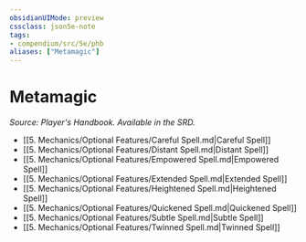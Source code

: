 ```yaml
---
obsidianUIMode: preview
cssclass: json5e-note
tags:
- compendium/src/5e/phb
aliases: ["Metamagic"]
---
```

# Metamagic
*Source: Player's Handbook. Available in the SRD.* 

- [[5. Mechanics/Optional Features/Careful Spell.md|Careful Spell]]
- [[5. Mechanics/Optional Features/Distant Spell.md|Distant Spell]]
- [[5. Mechanics/Optional Features/Empowered Spell.md|Empowered Spell]]
- [[5. Mechanics/Optional Features/Extended Spell.md|Extended Spell]]
- [[5. Mechanics/Optional Features/Heightened Spell.md|Heightened Spell]]
- [[5. Mechanics/Optional Features/Quickened Spell.md|Quickened Spell]]
- [[5. Mechanics/Optional Features/Subtle Spell.md|Subtle Spell]]
- [[5. Mechanics/Optional Features/Twinned Spell.md|Twinned Spell]]